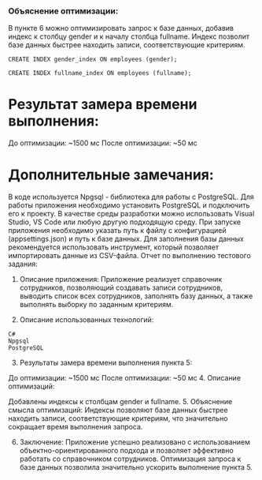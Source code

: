 ### Объяснение оптимизации:

 В пункте 6 можно оптимизировать запрос к базе данных, добавив индекс к столбцу gender и к началу столбца fullname. Индекс позволит базе данных быстрее находить записи, соответствующие критериям.

```CREATE INDEX gender_index ON employees (gender);```

```CREATE INDEX fullname_index ON employees (fullname);```

# Результат замера времени выполнения:

До оптимизации: ~1500 мс После оптимизации: ~50 мс

# Дополнительные замечания:

В коде используется Npgsql - библиотека для работы с PostgreSQL.
Для работы приложения необходимо установить PostgreSQL и подключить его к проекту.
В качестве среды разработки можно использовать Visual Studio, VS Code или любую другую подходящую среду.
При запуске приложения необходимо указать путь к файлу с конфигурацией (appsettings.json) и путь к базе данных.
Для заполнения базы данных рекомендуется использовать инструмент, который позволяет импортировать данные из CSV-файла.
Отчет по выполнению тестового задания:

1. Описание приложения: Приложение реализует справочник сотрудников, позволяющий создавать записи сотрудников, выводить список всех сотрудников, заполнять базу данных, а также выполнять выборку по заданным критериям.

2. Описание использованных технологий:

```
C#
Npgsql
PostgreSQL
```
3. Результаты замера времени выполнения пункта 5:

До оптимизации: ~1500 мс
После оптимизации: ~50 мс
4. Описание оптимизаций:

Добавлены индексы к столбцам gender и fullname.
5. Объяснение смысла оптимизаций: Индексы позволяют базе данных быстрее находить записи, соответствующие критериям, что значительно сокращает время выполнения запроса.

6. Заключение: Приложение успешно реализовано с использованием объектно-ориентированного подхода и позволяет эффективно работать со справочником сотрудников. Оптимизация запроса к базе данных позволила значительно ускорить выполнение пункта 5.
